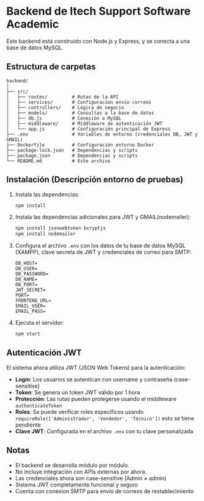 # Backend de Itech Support Software Academic

Este backend está construido con Node.js y Express, y se conecta a una base de datos MySQL.

## Estructura de carpetas

```
backend/
│
├── src/
│   ├── routes/         # Rutas de la API
│   ├── services/       # Configuracion envio correos
│   ├── controllers/    # Lógica de negocio
│   ├── models/         # Consultas a la base de datos
│   ├── db.js           # Conexión a MySQL
│   ├── middleware/     # Middleware de autenticación JWT
│   └── app.js          # Configuración principal de Express
├── .env                # Variables de entorno (credenciales DB, JWT y GMAIL)
├── Dockerfile          # Configuración entorno Docker
├── package-lock.json   # Dependencias y scripts
├── package.json        # Dependencias y scripts
└── README.md           # Este archivo
```

## Instalación (Descripción entorno de pruebas)

1. Instala las dependencias:
   ```bash
   npm install
   ```
2. Instala las dependencias adicionales para JWT y GMAIL(nodemailer):
   ```bash
   npm install jsonwebtoken bcryptjs
   npm install nodemailer

   ```
3. Configura el archivo `.env` con los datos de tu base de datos MySQL (XAMPP), clave secreta de JWT y credenciales de correo para SMTP:
   ```env
   DB_HOST=
   DB_USER=
   DB_PASSWORD=
   DB_NAME=
   DB_PORT=
   JWT_SECRET=
   PORT=
   FRONTEND_URL=
   EMAIL_USER=
   EMAIL_PASS=
   ```
4. Ejecuta el servidor:
   ```bash
   npm start
   ```

## Autenticación JWT

El sistema ahora utiliza JWT (JSON Web Tokens) para la autenticación:

- **Login**: Los usuarios se autentican con username y contraseña (case-sensitive)
- **Token**: Se genera un token JWT válido por 1 hora
- **Protección**: Las rutas pueden protegerse usando el middleware `authenticateToken`
- **Roles**: Se puede verificar roles específicos usando `requireRole(['Administrador', 'Vendedor', 'Técnico'])` esto se tiene pendiente
- **Clave JWT**: Configurada en el archivo `.env` con tu clave personalizada

## Notas
- El backend se desarrolla módulo por módulo.
- No incluye integración con APIs externas por ahora.
- Las credenciales ahora son case-sensitive (Admin ≠ admin)
- Sistema JWT completamente funcional y seguro
- Cuenta con conexion SMTP para envio de correos de restablecimiento